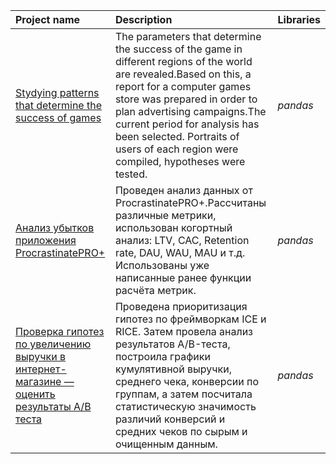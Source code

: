 
| Project name | Description | Libraries | 
| :---------------------- | :---------------------- | :---------------------- |
| [Stydying patterns that determine the success of games](sales_analysis) | The parameters that determine the success of the game in different regions of the world are revealed.Based on this, a report for a computer games store was prepared in order to plan advertising campaigns.The current period for analysis has been selected. Portraits of users of each region were compiled, hypotheses were tested. |*pandas* |
| [Анализ убытков приложения ProcrastinatePRO+](business_metrics_analysis) |Проведен анализ данных от ProcrastinatePRO+.Рассчитаны различные метрики, использован когортный анализ: LTV, CAC, Retention rate, DAU, WAU, MAU и т.д. Использованы уже написанные ранее функции расчёта метрик.| *pandas* |
| [Проверка гипотез по увеличению выручки в интернет-магазине — оценить результаты A/B теста](AB_tests) |Проведена приоритизация гипотез по фреймворкам ICE и RICE. Затем провела анализ результатов A/B-теста, построила графики кумулятивной выручки, среднего чека, конверсии по группам, а затем посчитала статистическую значимость различий конверсий и средних чеков по сырым и очищенным данным.| *pandas* |
